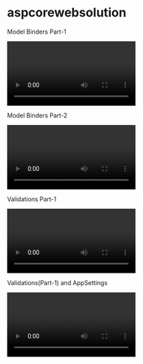 # aspcorewebsolution

 <p>Model Binders Part-1</p>
  <video src="https://aspcorestorage.blob.core.windows.net/coreclass/NET Core Session 15th September 2020.mp4"  controls style="max-width: 100%; height: auto;">
            </video>
 
 <p>Model Binders Part-2</p>
            
           
            
<video src="https://aspcorestorage.blob.core.windows.net/coreclass/NET Core Session 16th September 2020.mp4"  controls style="max-width: 100%; height: auto;">
            </video>
            
            
 <p>Validations Part-1</p>      
 
 
 
<video src="https://aspcorestorage.blob.core.windows.net/coreclass/NET Core Session 17th September 2020.mp4"  controls style="max-width: 100%; height: auto;">
            </video>
     
     
 <p>Validations(Part-1) and AppSettings</p>    
 
 
 <video src="https://aspcorestorage.blob.core.windows.net/coreclass/NET Core Session 18th September 2020.mp4"  controls style="max-width: 100%; height: auto;">
            </video>
      
      
